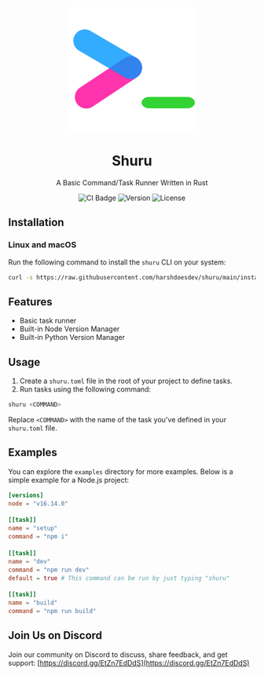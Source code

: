 <div align="center">

![Shuru Logo](shuru.svg)

# Shuru

A Basic Command/Task Runner Written in Rust

![CI Badge](https://img.shields.io/badge/CI-Passing-brightgreen) ![Version](https://img.shields.io/badge/version-0.0.9-blue) ![License](https://img.shields.io/badge/license-MIT-lightgrey)

</div>

## Installation

### Linux and macOS

Run the following command to install the `shuru` CLI on your system:

```bash
curl -s https://raw.githubusercontent.com/harshdoesdev/shuru/main/install.sh | sh
```

## Features
- Basic task runner
- Built-in Node Version Manager
- Built-in Python Version Manager

## Usage

1. Create a `shuru.toml` file in the root of your project to define tasks.
2. Run tasks using the following command:

```bash
shuru <COMMAND>
```

Replace `<COMMAND>` with the name of the task you've defined in your `shuru.toml` file.

## Examples

You can explore the `examples` directory for more examples. Below is a simple example for a Node.js project:

```toml
[versions]
node = "v16.14.0"

[[task]]
name = "setup"
command = "npm i"

[[task]]
name = "dev"
command = "npm run dev"
default = true # This command can be run by just typing "shuru"

[[task]]
name = "build"
command = "npm run build"
```

## Join Us on Discord

Join our community on Discord to discuss, share feedback, and get support: [https://discord.gg/EtZn7EdDdS](https://discord.gg/EtZn7EdDdS)
